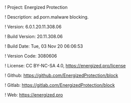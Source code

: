 ! Project: Energized Protection

! Description: ad.porn.malware blocking.

! Version: 6.0.1.20.11.308.06

! Build Version: 20.11.308.06

! Build Date: Tue, 03 Nov 20 06:06:53

! Version Code: 3080606

! License: CC BY-NC-SA 4.0, https://energized.pro/license

! Github: https://github.com/EnergizedProtection/block

! Gitlab: https://gitlab.com/EnergizedProtection/block


! Web: https://energized.pro
